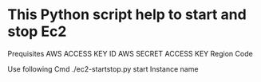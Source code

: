 # This Python script help to start and stop Ec2

Prequisites
AWS ACCESS KEY ID
AWS SECRET ACCESS KEY
Region Code

Use following Cmd
./ec2-startstop.py start Instance name

